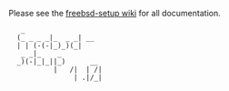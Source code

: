 Please see the [freebsd-setup wiki](https://github.com/duncan-bayne/freebsd-setup/wiki) for all documentation.

```
   _
  (_ _ _ _|_  _ _| __
  | | (-(-|_)_)(_|
   _ _|_    _
  _)(-|_|_||_)      __
           |   /|  | /|
                | .|/_|

```
